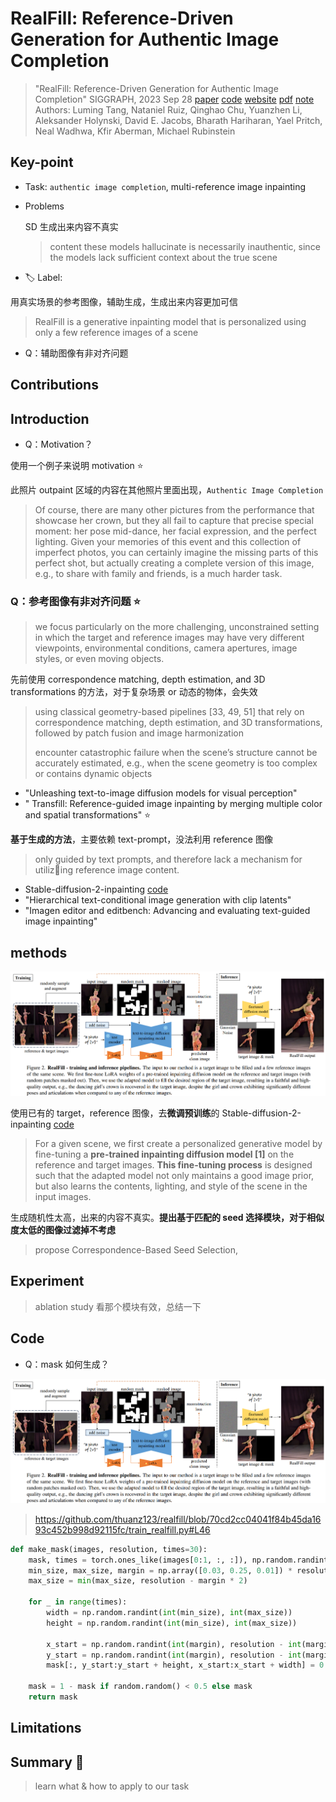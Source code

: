 # RealFill: Reference-Driven Generation for Authentic Image Completion

> "RealFill: Reference-Driven Generation for Authentic Image Completion" SIGGRAPH, 2023 Sep 28
> [paper](http://arxiv.org/abs/2309.16668v1) [code](https://github.com/thuanz123/realfill) [website](https://realfill.github.io) [pdf](./2023_09_Arxiv_RealFill--Reference-Driven-Generation-for-Authentic-Image-Completion.pdf) [note](./2023_09_Arxiv_RealFill--Reference-Driven-Generation-for-Authentic-Image-Completion_Note.md)
> Authors: Luming Tang, Nataniel Ruiz, Qinghao Chu, Yuanzhen Li, Aleksander Holynski, David E. Jacobs, Bharath Hariharan, Yael Pritch, Neal Wadhwa, Kfir Aberman, Michael Rubinstein

## Key-point

- Task: `authentic image completion`, multi-reference image inpainting

- Problems

  SD 生成出来内容不真实

  > content these models hallucinate is necessarily inauthentic, since the models lack sufficient context about the true scene

- :label: Label:



用真实场景的参考图像，辅助生成，生成出来内容更加可信

> RealFill is a generative inpainting model that is personalized using only a few reference images of a scene

- Q：辅助图像有非对齐问题





## Contributions



## Introduction

- Q：Motivation？

使用一个例子来说明 motivation :star:

此照片 outpaint 区域的内容在其他照片里面出现，`Authentic Image Completion`

>  Of course, there are many other pictures from the performance that showcase her crown, but they all fail to capture that precise special moment: her pose mid-dance, her facial expression, and the perfect lighting. Given your memories of this event and this collection of imperfect photos, you can certainly imagine the missing parts of this perfect shot, but actually creating a complete version of this image, e.g., to share with family and friends, is a much harder task.





### Q：参考图像有非对齐问题 :star:

> we focus particularly on the more challenging, unconstrained setting in which the target and reference images may have very different viewpoints, environmental conditions, camera apertures, image styles, or even moving objects.

先前使用 correspondence matching, depth estimation, and 3D transformations 的方法，对于复杂场景 or 动态的物体，会失效

> using classical geometry-based pipelines [33, 49, 51] that rely on correspondence matching, depth estimation, and 3D transformations, followed by patch fusion and image harmonization
>
> encounter catastrophic failure when the scene’s structure cannot be accurately estimated, e.g., when the scene geometry is too complex or contains dynamic objects

- "Unleashing text-to-image diffusion models for visual perception"
- " Transfill: Reference-guided image inpainting by merging multiple color and spatial transformations" :star:





**基于生成的方法**，主要依赖 text-prompt，没法利用 reference 图像

> only guided by text prompts, and therefore lack a mechanism for utilizing reference image content.

- Stable-diffusion-2-inpainting [code](https://huggingface.co/stabilityai/stable-diffusion-2-inpainting)
- "Hierarchical text-conditional image generation with clip latents"
- "Imagen editor and editbench: Advancing and evaluating text-guided image inpainting"







## methods

![refill_methods.png](docs/2023_09_Arxiv_RealFill--Reference-Driven-Generation-for-Authentic-Image-Completion_Note/refill_methods.png)

使用已有的 target，reference 图像，去**微调预训练**的 Stable-diffusion-2-inpainting [code](https://huggingface.co/stabilityai/stable-diffusion-2-inpainting)

> For a given scene, we first create a personalized generative model by fine-tuning a **pre-trained inpainting diffusion model [1]** on the reference and target images. **This fine-tuning process** is designed such that the adapted model not only maintains a good image prior, but also learns the contents, lighting, and style of the scene in the input images.

生成随机性太高，出来的内容不真实。**提出基于匹配的 seed 选择模块，对于相似度太低的图像过滤掉不考虑**

> propose Correspondence-Based Seed Selection,





## Experiment

> ablation study 看那个模块有效，总结一下

## Code

- Q：mask 如何生成？

![refill_methods.png](docs/2023_09_Arxiv_RealFill--Reference-Driven-Generation-for-Authentic-Image-Completion_Note/refill_methods.png)

> https://github.com/thuanz123/realfill/blob/70cd2cc04041f84b45da1693c452b998d92115fc/train_realfill.py#L46

```python
def make_mask(images, resolution, times=30):
    mask, times = torch.ones_like(images[0:1, :, :]), np.random.randint(1, times)
    min_size, max_size, margin = np.array([0.03, 0.25, 0.01]) * resolution
    max_size = min(max_size, resolution - margin * 2)

    for _ in range(times):
        width = np.random.randint(int(min_size), int(max_size))
        height = np.random.randint(int(min_size), int(max_size))

        x_start = np.random.randint(int(margin), resolution - int(margin) - width + 1)
        y_start = np.random.randint(int(margin), resolution - int(margin) - height + 1)
        mask[:, y_start:y_start + height, x_start:x_start + width] = 0

    mask = 1 - mask if random.random() < 0.5 else mask
    return mask
```









## Limitations

## Summary :star2:

> learn what & how to apply to our task

